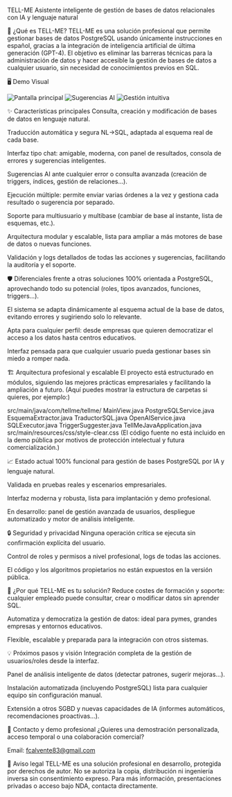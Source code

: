 TELL-ME
Asistente inteligente de gestión de bases de datos relacionales con IA y lenguaje natural

🚀 ¿Qué es TELL-ME?
TELL-ME es una solución profesional que permite gestionar bases de datos PostgreSQL usando únicamente instrucciones en español, gracias a la integración de inteligencia artificial de última generación (GPT-4).
El objetivo es eliminar las barreras técnicas para la administración de datos y hacer accesible la gestión de bases de datos a cualquier usuario, sin necesidad de conocimientos previos en SQL.

🖥️ Demo Visual

![Pantalla principal](imagen.png)
![Sugerencias AI](imagen%20(1).png)
![Gestión intuitiva](imagen%20(2).png)


✨ Características principales
Consulta, creación y modificación de bases de datos en lenguaje natural.

Traducción automática y segura NL→SQL, adaptada al esquema real de cada base.

Interfaz tipo chat: amigable, moderna, con panel de resultados, consola de errores y sugerencias inteligentes.

Sugerencias AI ante cualquier error o consulta avanzada (creación de triggers, índices, gestión de relaciones...).

Ejecución múltiple: permite enviar varias órdenes a la vez y gestiona cada resultado o sugerencia por separado.

Soporte para multiusuario y multibase (cambiar de base al instante, lista de esquemas, etc.).

Arquitectura modular y escalable, lista para ampliar a más motores de base de datos o nuevas funciones.

Validación y logs detallados de todas las acciones y sugerencias, facilitando la auditoría y el soporte.

🛡️ Diferenciales frente a otras soluciones
100% orientada a PostgreSQL, aprovechando todo su potencial (roles, tipos avanzados, funciones, triggers…).

El sistema se adapta dinámicamente al esquema actual de la base de datos, evitando errores y sugiriendo solo lo relevante.

Apta para cualquier perfil: desde empresas que quieren democratizar el acceso a los datos hasta centros educativos.

Interfaz pensada para que cualquier usuario pueda gestionar bases sin miedo a romper nada.

🏗️ Arquitectura profesional y escalable
El proyecto está estructurado en módulos, siguiendo las mejores prácticas empresariales y facilitando la ampliación a futuro.
(Aquí puedes mostrar la estructura de carpetas si quieres, por ejemplo:)


src/main/java/com/tellme/tellme/
  MainView.java
  PostgreSQLService.java
  EsquemaExtractor.java
  TraductorSQL.java
  OpenAIService.java
  SQLExecutor.java
  TriggerSuggester.java
  TellMeJavaApplication.java
src/main/resources/css/style-clear.css
(El código fuente no está incluido en la demo pública por motivos de protección intelectual y futura comercialización.)

📈 Estado actual
100% funcional para gestión de bases PostgreSQL por IA y lenguaje natural.

Validada en pruebas reales y escenarios empresariales.

Interfaz moderna y robusta, lista para implantación y demo profesional.

En desarrollo: panel de gestión avanzada de usuarios, despliegue automatizado y motor de análisis inteligente.

🔒 Seguridad y privacidad
Ninguna operación crítica se ejecuta sin confirmación explícita del usuario.

Control de roles y permisos a nivel profesional, logs de todas las acciones.

El código y los algoritmos propietarios no están expuestos en la versión pública.

🏢 ¿Por qué TELL-ME es tu solución?
Reduce costes de formación y soporte: cualquier empleado puede consultar, crear o modificar datos sin aprender SQL.

Automatiza y democratiza la gestión de datos: ideal para pymes, grandes empresas y entornos educativos.

Flexible, escalable y preparada para la integración con otros sistemas.

💡 Próximos pasos y visión
Integración completa de la gestión de usuarios/roles desde la interfaz.

Panel de análisis inteligente de datos (detectar patrones, sugerir mejoras…).

Instalación automatizada (incluyendo PostgreSQL) lista para cualquier equipo sin configuración manual.

Extensión a otros SGBD y nuevas capacidades de IA (informes automáticos, recomendaciones proactivas…).

🤝 Contacto y demo profesional
¿Quieres una demostración personalizada, acceso temporal o una colaboración comercial?

Email: fcalvente83@gmail.com





📝 Aviso legal
TELL-ME es una solución profesional en desarrollo, protegida por derechos de autor.
No se autoriza la copia, distribución ni ingeniería inversa sin consentimiento expreso.
Para más información, presentaciones privadas o acceso bajo NDA, contacta directamente.

